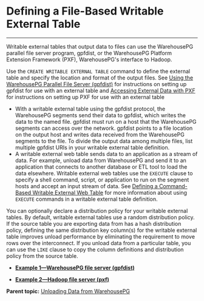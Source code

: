 # Defining a File-Based Writable External Table
---

Writable external tables that output data to files can use the WarehousePG parallel file server program, gpfdist, or the WarehousePG Platform Extension Framework \(PXF\), WarehousePG's interface to Hadoop.

Use the `CREATE WRITABLE EXTERNAL TABLE` command to define the external table and specify the location and format of the output files. See [Using the WarehousePG Parallel File Server \(gpfdist\)](../../external/using-gpfdist.html) for instructions on setting up gpfdist for use with an external table and [Accessing External Data with PXF](../../external/pxf-overview.html) for instructions on setting up PXF for use with an external table

-   With a writable external table using the gpfdist protocol, the WarehousePG segments send their data to gpfdist, which writes the data to the named file. gpfdist must run on a host that the WarehousePG segments can access over the network. gpfdist points to a file location on the output host and writes data received from the WarehousePG segments to the file. To divide the output data among multiple files, list multiple gpfdist URIs in your writable external table definition.
-   A writable external web table sends data to an application as a stream of data. For example, unload data from WarehousePG and send it to an application that connects to another database or ETL tool to load the data elsewhere. Writable external web tables use the `EXECUTE` clause to specify a shell command, script, or application to run on the segment hosts and accept an input stream of data. See [Defining a Command-Based Writable External Web Table](g-defining-a-command-based-writable-external-web-table.html) for more information about using `EXECUTE` commands in a writable external table definition.

You can optionally declare a distribution policy for your writable external tables. By default, writable external tables use a random distribution policy. If the source table you are exporting data from has a hash distribution policy, defining the same distribution key column\(s\) for the writable external table improves unload performance by eliminating the requirement to move rows over the interconnect. If you unload data from a particular table, you can use the `LIKE` clause to copy the column definitions and distribution policy from the source table.

-   **[Example 1—WarehousePG file server \(gpfdist\)](../../load/topics/g-example-1-warehousepg-file-server-gpfdist.html)**  

-   **[Example 2—Hadoop file server \(pxf\)](../../load/topics/g-example-2-hadoop-file-server.html)**  


**Parent topic:** [Unloading Data from WarehousePG](../../load/topics/g-unloading-data-from-warehousepg.html)
